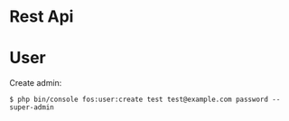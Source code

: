 Rest Api
======
# User

Create admin:
```
$ php bin/console fos:user:create test test@example.com password --super-admin
```
